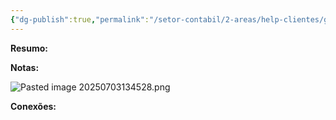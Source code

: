 ```yaml
---
{"dg-publish":true,"permalink":"/setor-contabil/2-areas/help-clientes/grupo-solonopole/","dgPassFrontmatter":true,"created":"2024-12-18T09:52:07.459-03:00","updated":"2025-07-03T13:45:31.026-03:00"}
---
```


**Resumo:**


**Notas:**

![Pasted image 20250703134528.png](/img/user/4%20ARQUIVOS/Pasted%20image%2020250703134528.png)

**Conexões:**

